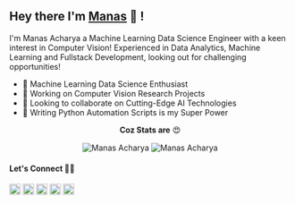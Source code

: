 ## Hey there I'm [Manas](http://manasacharya.ml) 👋 !

I'm Manas Acharya a Machine Learning Data Science Engineer with a keen interest in Computer Vision! Experienced in Data Analytics, Machine Learning and Fullstack Development, looking out for challenging opportunities!

- 🤖 Machine Learning Data Science Enthusiast
- 🎯 Working on Computer Vision Research Projects
- 👯 Looking to collaborate on Cutting-Edge AI Technologies
- 🐍 Writing Python Automation Scripts is my Super Power

<p align="center"><b>Coz Stats are</b> 😍</p>
<p align="center">
<img align="center" src="https://github-readme-stats.vercel.app/api?username=hod101s&theme=tokyonight&show_icons=true&count_private=true&include_all_commits=true" alt="Manas Acharya" />
<img align="center" src="https://github-readme-stats.vercel.app/api/top-langs/?username=hod101s&theme=tokyonight&layout=compact" alt="Manas Acharya" />
</p>

#### Let's Connect 🤝🤘
<a href="mailto:manasacharya.101@gmail.com" target="_blank"><img src="https://www.flaticon.com/svg/static/icons/svg/732/732200.svg" alt="manas-acharya" height="20" width="20" /></a>
<a href="http://manasacharya.ml" target="_blank"><img src="https://www.flaticon.com/svg/static/icons/svg/2301/2301129.svg" alt="manas-acharya" height="20" width="20" /></a>
<a href="https://github.com/HOD101s" target="_blank"><img src="https://cdn.jsdelivr.net/npm/simple-icons@3.0.1/icons/github.svg" alt="hod101s" height="20" width="20" /></a>
<a href="https://www.linkedin.com/in/manas-acharya/" target="_blank"><img src="https://www.flaticon.com/svg/static/icons/svg/174/174857.svg" alt="manas-acharya" height="20" width="20"/></a>
<a href="https://www.kaggle.com/hod101s" target="_blank"><img src="https://www.vectorlogo.zone/logos/kaggle/kaggle-icon.svg" alt="manas-acharya" height="20" width="20" /></a>
 </p>
